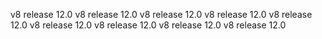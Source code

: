 v8 release 12.0
v8 release 12.0
v8 release 12.0
v8 release 12.0
v8 release 12.0
v8 release 12.0
v8 release 12.0
v8 release 12.0
v8 release 12.0
